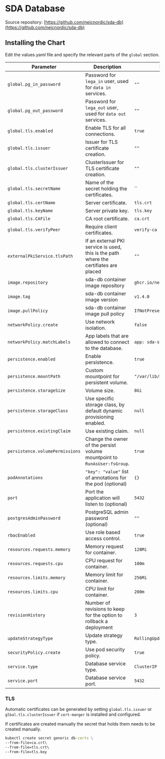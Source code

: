 # SDA Database

Source repository: [https://github.com/neicnordic/sda-db](https://github.com/neicnordic/sda-db)

## Installing the Chart

Edit the values.yaml file and specify the relevant parts of the `global` section.

Parameter | Description | Default
--------- | ----------- | -------
`global.pg_in_password` | Password for `lega_in` user, used for `data in` services. |`""`
`global.pg_out_password` | Password for `lega_out` user, used for `data out` services. |`""`
`global.tls.enabled` | Enable TLS for all connections. |`true`
`global.tls.issuer` | Issuer for TLS certificate creation. |`""`
`global.tls.clusterIssuer` | ClusterIssuer for TLS certificate creation. |`""`
`global.tls.secretName` | Name of the secret holding the certificates. |``
`global.tls.certName` | Server certificate. |`tls.crt`
`global.tls.keyName` | Server private key. |`tls.key`
`global.tls.CAFile` | CA root certificate. |`ca.crt`
`global.tls.verifyPeer` | Require client certificates. |`verify-ca`
`externalPkiService.tlsPath` | If an external PKI service is used, this is the path where the certifiates are placed | `""`
`image.repository` | sda-db container image repository | `ghcr.io/neicnordic/sda-db`
`image.tag` | sda-db  container image version | `v1.4.0`
`image.pullPolicy` | sda-db container image pull policy | `IfNotPresent`
`networkPolicy.create` | Use network isolation. | `false`
`networkPolicy.matchLabels` | App labels that are allowed to connect to the database. | `app: sda-svc`
`persistence.enabled` | Enable persistence. | `true`
`persistence.mountPath` | Custom mountpoint for persistent volume. | `"/var/lib/postgresql/data/"`
`persistence.storageSize` | Volume size. | `8Gi`
`persistence.storageClass` | Use specific storage class, by default dynamic provisioning enabled. | `null`
`persistence.existingClaim` | Use existing claim. | `null`
`persistence.volumePermissions` | Change the owner of the persist volume mountpoint to `RunAsUser:fsGroup`. | `true`
`podAnnotations` | `"key": "value"` list of annotations for the pod (optional) | `{}`
`port` | Port the application will listen to (optional) | `5432`
`postgresAdminPassword` | PostgreSQL admin password (optional) | `""`
`rbacEnabled` | Use role based access control. |`true`
`resources.requests.memory` | Memory request for container. |`128Mi`
`resources.requests.cpu` | CPU request for container. |`100m`
`resources.limits.memory` | Memory limit for container. |`256Mi`
`resources.limits.cpu` | CPU limit for container. |`200m`
`revisionHistory` | Number of revisions to keep for the option to rollback a deployment | `3`
`updateStrategyType` | Update strategy type. | `RollingUpdate`
`securityPolicy.create` | Use pod security policy. | `true`
`service.type` | Database service type. |`ClusterIP`
`service.port` | Database service port. |`5432`

### TLS

Automatic certificates can be generated by setting `global.tls.issuer` or `glbal.tls.clusterIssuer` if `cert-manger` is installed and configured.

If certificates are created manually the secret that holds them needs to be created manually.

```cmd
kubectl create secret generic db-certs \
--from-file=ca.crt\
--from-file=tls.crt\
--from-file=tls.key
```
